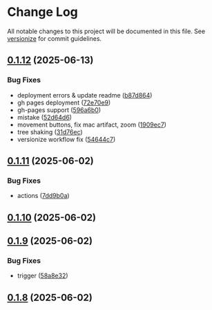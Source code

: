 # Change Log

All notable changes to this project will be documented in this file. See [versionize](https://github.com/versionize/versionize) for commit guidelines.

<a name="0.1.12"></a>
## [0.1.12](https://www.github.com/akinbender/MakerPrompt/releases/tag/v0.1.12) (2025-06-13)

### Bug Fixes

* deployment errors & update readme ([b87d864](https://www.github.com/akinbender/MakerPrompt/commit/b87d864343a088ad4004455d7fffefd6758cfc3a))
* gh pages deployment ([72e70e9](https://www.github.com/akinbender/MakerPrompt/commit/72e70e9c5afa5b844b1ad1440d2b58e3f28df61e))
* gh-pages support ([596a6b0](https://www.github.com/akinbender/MakerPrompt/commit/596a6b0372cc61eecac38c2204f0179450fe36a5))
* mistake ([52d64d6](https://www.github.com/akinbender/MakerPrompt/commit/52d64d6d58406341dcf50748dab7f11388ced0b8))
* movement buttons, fix mac artifact, zoom ([1909ec7](https://www.github.com/akinbender/MakerPrompt/commit/1909ec71ae939c0ee1762206a0ef3d06e7dfd195))
* tree shaking ([31d76ec](https://www.github.com/akinbender/MakerPrompt/commit/31d76ecdd4aaa89a32087436fa120db3ded90d3f))
* versionize workflow fix ([54644c7](https://www.github.com/akinbender/MakerPrompt/commit/54644c7138cb3f3e75bdd81a634da3f721645828))

<a name="0.1.11"></a>
## [0.1.11](https://www.github.com/akinbender/MakerPrompt/releases/tag/v0.1.11) (2025-06-02)

### Bug Fixes

* actions ([7dd9b0a](https://www.github.com/akinbender/MakerPrompt/commit/7dd9b0ac9a145ba9a5dc67e9b12c804ea803d75a))

<a name="0.1.10"></a>
## [0.1.10](https://www.github.com/akinbender/MakerPrompt/releases/tag/v0.1.10) (2025-06-02)

<a name="0.1.9"></a>
## [0.1.9](https://www.github.com/akinbender/MakerPrompt/releases/tag/v0.1.9) (2025-06-02)

### Bug Fixes

* trigger ([58a8e32](https://www.github.com/akinbender/MakerPrompt/commit/58a8e32b16aadf4f3d1fbe1c30512c4d30bc3054))

<a name="0.1.8"></a>
## [0.1.8](https://www.github.com/akinbender/MakerPrompt/releases/tag/v0.1.8) (2025-06-02)
